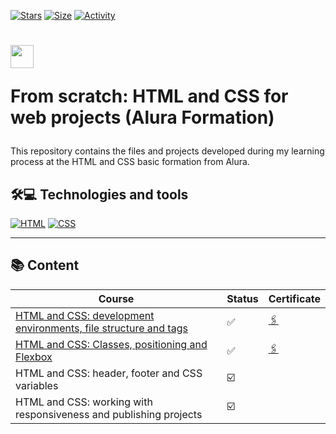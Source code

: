 [![Stars](https://img.shields.io/github/stars/maluojuara/data_science_bootcamp_santander_dio?color=ffff00&label=Stars&logo=Stars&style=?style=flat)](https://github.com/maluojuara/data_science_bootcamp_santander_dio)
[![Size](https://img.shields.io/github/repo-size/maluojuara/data_science_bootcamp_santander_dio?color=blue&label=Size&logo=Size&style=?style=flat)](https://github.com/maluojuara/data_science_bootcamp_santander_dio)
[![Activity](https://img.shields.io/github/last-commit/maluojuara/data_science_bootcamp_santander_dio?color=red&label=Last%20Commit&style=flat)](https://github.com/maluojuara/data_science_bootcamp_santander_dio)


<h1>
    <a href="https://cursos.alura.com.br/formacao-html-css">
      <img align="center" width="37px" src="https://yt3.googleusercontent.com/cGRoOhqP2VocjNL_Mo8YtfNP-ovm7aqRg1z-RmNUdLkgmHZG4LXgk9AuIT_pKsies9AoYfj-PA=s900-c-k-c0x00ffffff-no-rj"></a>
    
  <span> From scratch: HTML and CSS for web projects (Alura Formation) </span>
</h1>

This repository contains the files and projects developed during my learning process at the HTML and CSS basic formation from Alura.

## 🛠️💻  Technologies and tools

[![HTML](https://img.shields.io/badge/HTML5-E34F26?style=for-the-badge&logo=html5&logoColor=white)](https://www.w3schools.com/html/html_intro.asp)
[![CSS](https://img.shields.io/badge/CSS3-1572B6?style=for-the-badge&logo=css3&logoColor=white)](https://www.w3schools.com/css/default.asp)


***

## 📚  Content  

<div align="left">

| Course                                                            | Status | Certificate                                          |
| ----------------------------------------------------------------- | ------- | --------------------------------------------------- | 
| [HTML and CSS: development environments, file structure and tags](https://github.com/maluojuara/alura_html_css_basic/tree/main/Course_1)   |✅      | [🖇️](https://cursos.alura.com.br/certificate/maluojuara/html-css-ambiente-arquivos-tags) |
| [HTML and CSS: Classes, positioning and Flexbox](https://github.com/maluojuara/alura_html_css_basic/tree/main/Course_2)                     |✅      | [🖇️](https://cursos.alura.com.br/user/maluojuara/course/html-css-classes-posicionamento-flexbox/certificate)  | 
| HTML and CSS: header, footer and CSS variables                    |☑️      | []()  | 
| HTML and CSS: working with responsiveness and publishing projects |☑️      | []()  | 


</div>
